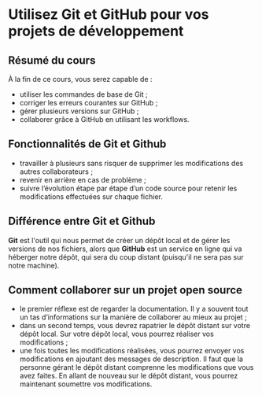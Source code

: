 # Utilisez Git et GitHub pour vos projets de développement

## Résumé du cours
À la fin de ce cours, vous serez capable de :
* utiliser les commandes de base de Git ;
* corriger les erreurs courantes sur GitHub ;
* gérer plusieurs versions sur GitHub ;
* collaborer grâce à GitHub en utilisant les workflows.

## Fonctionnalités de Git et Github
* travailler à plusieurs sans risquer de supprimer les modifications des autres collaborateurs ;
* revenir en arrière en cas de problème ;
* suivre l’évolution étape par étape d’un code source pour retenir les modifications effectuées sur chaque fichier.

## Différence entre Git et Github
**Git** est l'outil qui nous permet de créer un dépôt local et de gérer les versions de nos fichiers, alors que **GitHub** est un service en ligne qui va héberger notre dépôt, qui sera du coup distant (puisqu'il ne sera pas sur notre machine).

## Comment collaborer sur un projet open source
* le premier réflexe est de regarder la documentation. Il y a souvent tout un tas d’informations sur la manière de collaborer au mieux au projet ;
* dans un second temps, vous devrez rapatrier le dépôt distant sur votre dépôt local. Sur votre dépôt local, vous pourrez réaliser vos modifications ;
* une fois toutes les modifications réalisées, vous pourrez envoyer vos modifications en ajoutant des messages de description. Il faut que la personne gérant le dépôt distant comprenne les modifications que vous avez faites. En allant de nouveau sur le dépôt distant, vous pourrez maintenant soumettre vos modifications.  
